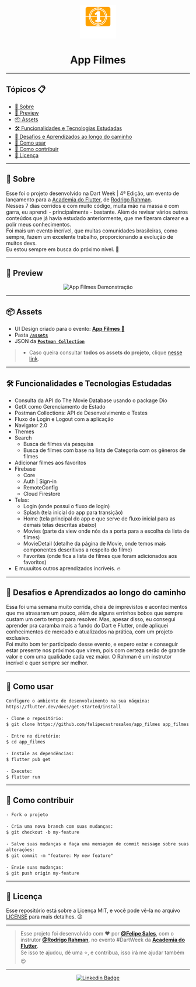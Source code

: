<p align="center">
    <img src="assets\images\logo.png" width="100" alt="Logo App Filmes"/>
</p>

<h1 align="center">App Filmes</h1>

---

<h2>Tópicos 📋</h2>

   <p>

   - [📖 Sobre](#-sobre)
   - [📱 Preview](#-preview)
   - [📦 Assets](#-assets)
   - [🛠️ Funcionalidades e Tecnologias Estudadas](#%EF%B8%8F-funcionalidades-e-tecnologias-estudadas)
   - [🤯 Desafios e Aprendizados ao longo do caminho](#-desafios-e-aprendizados-ao-longo-do-caminho)
   - [🤔 Como usar](#-como-usar)
   - [💪 Como contribuir](#-como-contribuir)
   - [📝 Licença](#-licença)

   </p>

---

<h2>📖 Sobre</h2>

<p>
    Esse foi o projeto desenvolvido na Dart Week | 4ª Edição, um evento de lançamento para a <a href="http://academiadoflutter.com.br/">Academia do Flutter</a>, de <a href="https://github.com/rodrigorahman">Rodrigo Rahman</a>.<br>
    Nesses 7 dias corridos e com muito código, muita mão na massa e com garra, eu aprendi - principalmente - bastante. Além de revisar vários outros conteúdos que já havia estudado anteriormente, que me fizeram clarear e a polir meus conhecimentos.<br>
    Foi mais um evento incrível, que muitas comunidades brasileiras, como sempre, fazem um excelente trabalho, proporcionando a evolução de muitos devs.<br>
    Eu estou sempre em busca do próximo nível. 🚀
</p>

---

<h2>📱 Preview</h2>

   <p align="center">
      <img src=".github/App-Filmes-Demo.gif" width="400" alt="App Filmes Demonstração">
   </p>

---

<h2>📦 Assets</h2>

- UI Design criado para o evento: <a href="https://www.figma.com/file/uxIIdBQowPYx5KS9nGHS4A/Filmes">**App Filmes 📱**</a>
- Pasta <a href="https://drive.google.com/file/d/1Bv1YnYTVx08qFnRuH2Fgtyi1e7mIkJ5t/view?usp=sharing">**`/assets`**</a>
- JSON da <a href="https://drive.google.com/file/d/1UH-FWWrK0jV3TSYOGjh3a7g-IZRjzNpU/view?usp=sharing">**`Postman Collection`**</a>
> * Caso queira consultar **todos os assets do projeto**, clique <a href="https://drive.google.com/file/d/1UH-FWWrK0jV3TSYOGjh3a7g-IZRjzNpU/view?usp=sharing">nesse link</a>. 

---   

<h2>🛠️ Funcionalidades e Tecnologias Estudadas</h2>

- Consulta da API do The Movie Database usando o package Dio
- GetX como Gerenciamento de Estado
- Postman Collections: API de Desenvolvimento e Testes
- Fluxo de Login e Logout com a aplicação
- Navigator 2.0
- Themes
- Search
  - Busca de filmes via pesquisa
  - Busca de filmes com base na lista de Categoria com os gêneros de filmes
- Adicionar filmes aos favoritos 
- Firebase
  - Core
  - Auth | Sign-in
  - RemoteConfig
  - Cloud Firestore
- Telas: 
  - Login (onde possui o fluxo de login)
  - Splash (tela inicial do app para transição)
  - Home (tela principal do app e que serve de fluxo inicial para as demais telas descritas abaixo)
  - Movies (parte da view onde nós da a porta para a escolha da lista de filmes)
  - MovieDetail (detalhe da página de Movie, onde temos mais componentes descritivos a respeito do filme)
  - Favorites (onde fica a lista de filmes que foram adicionados aos favoritos)
- E muuuitos outros aprendizados incríveis. 🔥
   </p>

---

<h2>🤯 Desafios e Aprendizados ao longo do caminho</h2>

   <p>
   Essa foi uma semana muito corrida, cheia de imprevistos e acontecimentos que me atrasaram um pouco, além de alguns errinhos bobos que sempre custam um certo tempo para resolver. Mas, apesar disso, eu consegui aprender pra caramba mais a fundo do Dart e Flutter, onde apliquei conhecimentos de mercado e atualizados na prática, com um projeto exclusivo.<br>
   Foi muito bom ter participado desse evento, e espero estar e conseguir estar presente nos próximos que virem, pois com certeza serão de grande valor e com uma qualidade cada vez maior. O Rahman é um instrutor incrível e quer sempre ser melhor.<br>
   </p>

---

<h2>🤔 Como usar</h2>

   ```
   Configure o ambiente de desenvolvimento na sua máquina:
   https://flutter.dev/docs/get-started/install

   - Clone o repositório:
   $ git clone https://github.com/felipecastrosales/app_filmes app_filmes

   - Entre no diretório:
   $ cd app_filmes

   - Instale as dependências:
   $ flutter pub get

   - Execute:
   $ flutter run
   ```

---

<h2>💪 Como contribuir</h2>

   ```
   - Fork o projeto 

   - Cria uma nova branch com suas mudanças:
   $ git checkout -b my-feature

   - Salve suas mudanças e faça uma mensagem de commit message sobre suas alterações:
   $ git commit -m "feature: My new feature"

   - Envie suas mudanças:
   $ git push origin my-feature
   ```

---

<h2>📝 Licença</h2>

<p>
   Esse repositório está sobre a Licença MIT, e você pode vê-la no arquivo <a href="https://github.com/felipecastrosales/app_filmes/blob/master/LICENSE">LICENSE</a> para mais detalhes. 😉
</p>

---

   >Esse projeto foi desenvolvido com ❤️ por **[@Felipe Sales](https://www.linkedin.com/in/felipecastrosales/)**, com o instrutor **[@Rodrigo Rahman](https://br.linkedin.com/in/rodrigo-rahman)**, no evento #DartWeek da **[Academia do Flutter](https://hotmart.com/product/academia-do-flutter/O24924684W)**.<br>
   Se isso te ajudou, dê uma ⭐, e contribua, isso irá me ajudar também 😉

---

   <div align="center">

   [![Linkedin Badge](https://img.shields.io/badge/-Felipe%20Sales-292929?style=flat-square&logo=Linkedin&logoColor=white&link=https://www.linkedin.com/in/felipecastrosales/)](https://www.linkedin.com/in/felipecastrosales/)

   </div>
